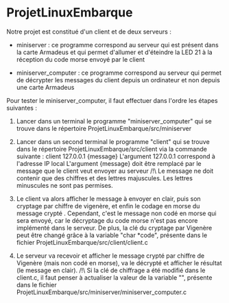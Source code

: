 # ProjetLinuxEmbarque

Notre projet est constitué d'un client et de deux serveurs :

- miniserver : ce programme correspond au serveur qui est présent dans la carte Armadeus et qui permet d'allumer et d'éteindre la LED 21 à 
               la réception du code morse envoyé par le client
               
- miniserver_computer : ce programme correspond au serveur qui permet de décrypter les messages du client depuis un ordinateur et non
                        depuis une carte Armadeus


Pour tester le miniserver_computer, il faut effectuer dans l'ordre les étapes suivantes :

1. Lancer dans un terminal le programme "miniserver_computer" qui se trouve dans le répertoire ProjetLinuxEmbarque/src/miniserver

2. Lancer dans un second terminal le programme "client" qui se trouve dans le répertoire ProjetLinuxEmbarque/src/client 
   via la commande suivante :
          client 127.0.0.1 {message}
   L'argument 127.0.0.1 correspond à l'adresse IP local
   L'argument {message} doit être remplacé par le message que le client veut envoyer au serveur
     /!\ Le message ne doit contenir que des chiffres et des lettres majuscules. Les lettres minuscules ne sont pas permises.
     
3. Le client va alors afficher le message à envoyer en clair, puis son cryptage par chiffre de vigenère, et enfin le codage en morse 
   du message crypté .
   Cependant, c'est le message non codé en morse qui sera envoyé, car le décryptage du code morse n'est pas encore implémenté dans le serveur.
   De plus, la clé du cryptage par Vigenère peut être changé grâce à la variable "char *code", présente dans le fichier 
   ProjetLinuxEmbarque/src/client/client.c
   
4. Le serveur va recevoir et afficher le message crypté par chiffre de Vigenère (mais non codé en morse), va le décrypté et afficher le 
   résultat (le message en clair).
     /!\ Si la clé de chiffrage a été modifié dans le client.c, il faut penser à actualiser la valeur de la variable "", présente dans le 
     fichier ProjetLinuxEmbarque/src/miniserver/miniserver_computer.c
   
